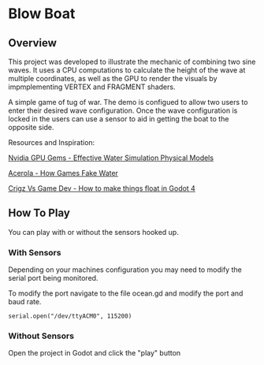 # Blow Boat

## Overview

This project was developed to illustrate the mechanic of combining two sine waves. It uses a CPU computations to calculate the height of the wave at multiple coordinates, as well as the GPU to render the visuals by impmplementing VERTEX and FRAGMENT shaders. 

A simple game of tug of war. The demo is configued to allow two users to enter their desired wave configuration. Once the wave configuration is locked in the users can use a sensor to aid in getting the boat to the opposite side.

Resources and Inspiration:

[Nvidia GPU Gems - Effective Water Simulation Physical Models](https://developer.nvidia.com/gpugems/gpugems/part-i-natural-effects/chapter-1-effective-water-simulation-physical-models)

[Acerola - How Games Fake Water](https://www.youtube.com/watch?v=PH9q0HNBjT4)

[Crigz Vs Game Dev - How to make things float in Godot 4](https://www.youtube.com/watch?v=_R2KDcAp1YQ)

## How To Play

You can play with or without the sensors hooked up.

### With Sensors

Depending on your machines configuration you may need to modify the serial port being monitored.

To modify the port navigate to the file ocean.gd and modify the port and baud rate.

```
serial.open("/dev/ttyACM0", 115200)
```

### Without Sensors

Open the project in Godot and click the "play" button
